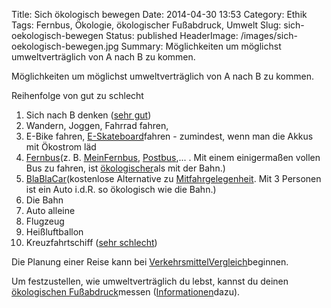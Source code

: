 Title: Sich ökologisch bewegen
Date: 2014-04-30 13:53
Category: Ethik
Tags: Fernbus, Ökologie, ökologischer Fußabdruck, Umwelt
Slug: sich-oekologisch-bewegen
Status: published
HeaderImage: /images/sich-oekologisch-bewegen.jpg
Summary: Möglichkeiten um möglichst umweltverträglich von A nach B zu kommen.<!--more-->

Möglichkeiten um möglichst umweltverträglich von A nach B zu kommen.<!--more-->

Reihenfolge von gut zu schlecht

1.  Sich nach B denken ([sehr
    gut](https://de.wikipedia.org/wiki/Immanuel_Kant))
2.  Wandern, Joggen, Fahrrad fahren,
3.  E-Bike fahren, [E-Skateboard](http://dboards.de/)fahren - zumindest,
    wenn man die Akkus mit Ökostrom läd
4.  [Fernbus](http://www.fernbusse.de/fernbus-anbieter/)(z. B.
    [MeinFernbus](http://meinfernbus.de/),
    [Postbus](https://www.postbus.de/),... . Mit einem einigermaßen
    vollen Bus zu fahren, ist
    [ökologischer](http://www.oeko.de/aktuelles/2014/bus-und-bahn-klimafreundlichste-verkehrsmittel/)als
    mit der Bahn.)
5.  [BlaBlaCar](http://www.blablacar.de/)(kostenlose Alternative zu
    [Mitfahrgelegenheit](http://www.mitfahrgelegenheit.de/). Mit 3
    Personen ist ein Auto i.d.R. so ökologisch wie die Bahn.)
6.  Die Bahn
7.  Auto alleine
8.  Flugzeug
9.  Heißluftballon
10. Kreuzfahrtschiff ([sehr
    schlecht](http://www.greenpeace-magazin.de/kreuzfahrt/))

Die Planung einer Reise kann bei
[VerkehrsmittelVergleich](http://www.verkehrsmittelvergleich.de/)beginnen.

Um festzustellen, wie umweltverträglich du lebst, kannst du deinen
[ökologischen Fußabdruck](http://www.mein-fussabdruck.at/#start)messen
([Informationen](http://www.verbraucherbildung.de/verbraucherwissen/der-oekologische-fussabdruck)dazu).
